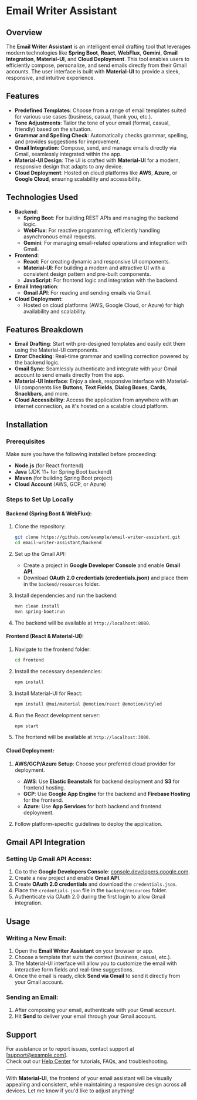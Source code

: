 
# Email Writer Assistant

## Overview
The **Email Writer Assistant** is an intelligent email drafting tool that leverages modern technologies like **Spring Boot**, **React**, **WebFlux**, **Gemini**, **Gmail Integration**, **Material-UI**, and **Cloud Deployment**. This tool enables users to efficiently compose, personalize, and send emails directly from their Gmail accounts. The user interface is built with **Material-UI** to provide a sleek, responsive, and intuitive experience.

## Features
- **Predefined Templates**: Choose from a range of email templates suited for various use cases (business, casual, thank you, etc.).
- **Tone Adjustments**: Tailor the tone of your email (formal, casual, friendly) based on the situation.
- **Grammar and Spelling Check**: Automatically checks grammar, spelling, and provides suggestions for improvement.
- **Gmail Integration**: Compose, send, and manage emails directly via Gmail, seamlessly integrated within the app.
- **Material-UI Design**: The UI is crafted with **Material-UI** for a modern, responsive design that adapts to any device.
- **Cloud Deployment**: Hosted on cloud platforms like **AWS**, **Azure**, or **Google Cloud**, ensuring scalability and accessibility.

## Technologies Used
- **Backend**:
  - **Spring Boot**: For building REST APIs and managing the backend logic.
  - **WebFlux**: For reactive programming, efficiently handling asynchronous email requests.
  - **Gemini**: For managing email-related operations and integration with Gmail.
- **Frontend**:
  - **React**: For creating dynamic and responsive UI components.
  - **Material-UI**: For building a modern and attractive UI with a consistent design pattern and pre-built components.
  - **JavaScript**: For frontend logic and integration with the backend.
- **Email Integration**:
  - **Gmail API**: For reading and sending emails via Gmail.
- **Cloud Deployment**:
  - Hosted on cloud platforms (AWS, Google Cloud, or Azure) for high availability and scalability.

## Features Breakdown

- **Email Drafting**: Start with pre-designed templates and easily edit them using the Material-UI components.
- **Error Checking**: Real-time grammar and spelling correction powered by the backend logic.
- **Gmail Sync**: Seamlessly authenticate and integrate with your Gmail account to send emails directly from the app.
- **Material-UI Interface**: Enjoy a sleek, responsive interface with Material-UI components like **Buttons**, **Text Fields**, **Dialog Boxes**, **Cards**, **Snackbars**, and more.
- **Cloud Accessibility**: Access the application from anywhere with an internet connection, as it's hosted on a scalable cloud platform.

## Installation

### Prerequisites
Make sure you have the following installed before proceeding:
- **Node.js** (for React frontend)
- **Java** (JDK 11+ for Spring Boot backend)
- **Maven** (for building Spring Boot project)
- **Cloud Account** (AWS, GCP, or Azure)

### Steps to Set Up Locally

#### Backend (Spring Boot & WebFlux):
1. Clone the repository:
   ```bash
   git clone https://github.com/example/email-writer-assistant.git
   cd email-writer-assistant/backend
   ```

2. Set up the Gmail API:
   - Create a project in **Google Developer Console** and enable **Gmail API**.
   - Download **OAuth 2.0 credentials (credentials.json)** and place them in the `backend/resources` folder.

3. Install dependencies and run the backend:
   ```bash
   mvn clean install
   mvn spring-boot:run
   ```

4. The backend will be available at `http://localhost:8080`.

#### Frontend (React & Material-UI):
1. Navigate to the frontend folder:
   ```bash
   cd frontend
   ```

2. Install the necessary dependencies:
   ```bash
   npm install
   ```

3. Install Material-UI for React:
   ```bash
   npm install @mui/material @emotion/react @emotion/styled
   ```

4. Run the React development server:
   ```bash
   npm start
   ```

5. The frontend will be available at `http://localhost:3000`.

#### Cloud Deployment:
1. **AWS/GCP/Azure Setup**: Choose your preferred cloud provider for deployment.
   - **AWS**: Use **Elastic Beanstalk** for backend deployment and **S3** for frontend hosting.
   - **GCP**: Use **Google App Engine** for the backend and **Firebase Hosting** for the frontend.
   - **Azure**: Use **App Services** for both backend and frontend deployment.

2. Follow platform-specific guidelines to deploy the application.

## Gmail API Integration

### Setting Up Gmail API Access:
1. Go to the **Google Developers Console**: [console.developers.google.com](https://console.developers.google.com/).
2. Create a new project and enable **Gmail API**.
3. Create **OAuth 2.0 credentials** and download the `credentials.json`.
4. Place the `credentials.json` file in the `backend/resources` folder.
5. Authenticate via OAuth 2.0 during the first login to allow Gmail integration.

## Usage

### Writing a New Email:
1. Open the **Email Writer Assistant** on your browser or app.
2. Choose a template that suits the context (business, casual, etc.).
3. The Material-UI interface will allow you to customize the email with interactive form fields and real-time suggestions.
4. Once the email is ready, click **Send via Gmail** to send it directly from your Gmail account.

### Sending an Email:
1. After composing your email, authenticate with your Gmail account.
2. Hit **Send** to deliver your email through your Gmail account.

## Support

For assistance or to report issues, contact support at [support@example.com].  
Check out our [Help Center](https://help.example.com) for tutorials, FAQs, and troubleshooting.

---

With **Material-UI**, the frontend of your email assistant will be visually appealing and consistent, while maintaining a responsive design across all devices. Let me know if you'd like to adjust anything!
